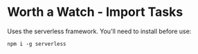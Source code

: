 # Worth a Watch - Import Tasks

Uses the serverless framework. You'll need to install before use:

```
npm i -g serverless
```


